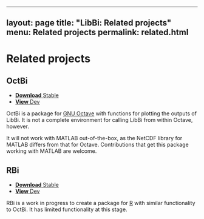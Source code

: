 
---
layout: page
title: "LibBi: Related projects"
menu: Related projects
permalink: related.html
---

Related projects
================

OctBi
-----

<ul class="buttons">
  <li><a
  href="https://github.com/libbi/OctBi/archive/stable.tar.gz"><strong>Download</strong> Stable</a></li>
  <li><a href="https://github.com/libbi/OctBi"><strong>View</strong> Dev</a></li>
</ul>

OctBi is a package for [GNU Octave](http://www.octave.org) with functions for
plotting the outputs of LibBi. It is not a complete environment for calling
LibBi from within Octave, however.

It will not work with MATLAB out-of-the-box, as the NetCDF library for MATLAB
differs from that for Octave. Contributions that get this package working with
MATLAB are welcome.

RBi
---

<ul class="buttons">
  <li><a href="https://github.com/libbi/RBi/archive/master.tar.gz"><strong>Download</strong> Stable</a></li>
  <li><a href="https://github.com/libbi/RBi"><strong>View</strong> Dev</a></li>
</ul>

RBi is a work in progress to create a package for
[R](http://www.r-project.org) with similar functionality to OctBi. It has
limited functionality at this stage.
